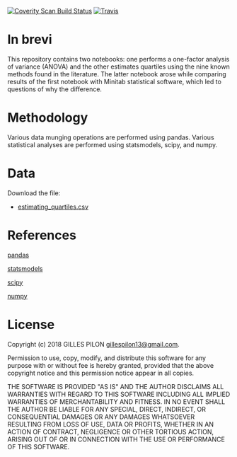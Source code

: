 [![Coverity Scan Build Status](https://img.shields.io/coverity/scan/10257.svg)](https://scan.coverity.com/projects/pilona-rpn)
[![Travis](https://img.shields.io/travis/rust-lang/rust.svg)](https://travis-ci.org/pilona/RPN)

# In brevi

This repository contains two notebooks: one performs a one-factor analysis of variance (ANOVA) and the other estimates quartiles using the nine known methods found in the literature. The latter notebook arose while comparing results of the first notebook with Minitab statistical software, which led to questions of why the difference.

# Methodology

Various data munging operations are performed using pandas. Various statistical analyses are performed using statsmodels, scipy, and numpy.

# Data

Download the  file:

- [estimating_quartiles.csv](https://drive.google.com/open?id=1Nc_VFXo2SrsSdprfCmQYhLbJawAzKpH6)

# References

[pandas](https://pandas.pydata.org/pandas-docs/stable/index.html)

[statsmodels](https://www.statsmodels.org/stable/index.html)

[scipy](https://docs.scipy.org/doc/scipy/reference/)

[numpy](https://docs.scipy.org/doc/numpy/reference/)

# License

Copyright (c) 2018 GILLES PILON <gillespilon13@gmail.com>.

Permission to use, copy, modify, and distribute this software for any purpose with or without fee is hereby granted, provided that the above
copyright notice and this permission notice appear in all copies.

THE SOFTWARE IS PROVIDED "AS IS" AND THE AUTHOR DISCLAIMS ALL WARRANTIES WITH REGARD TO THIS SOFTWARE INCLUDING ALL IMPLIED WARRANTIES OF MERCHANTABILITY AND FITNESS. IN NO EVENT SHALL THE AUTHOR BE LIABLE FOR ANY SPECIAL, DIRECT, INDIRECT, OR CONSEQUENTIAL DAMAGES OR ANY DAMAGES WHATSOEVER RESULTING FROM LOSS OF USE, DATA OR PROFITS, WHETHER IN AN ACTION OF CONTRACT, NEGLIGENCE OR OTHER TORTIOUS ACTION, ARISING OUT OF OR IN CONNECTION WITH THE USE OR PERFORMANCE OF THIS SOFTWARE.
